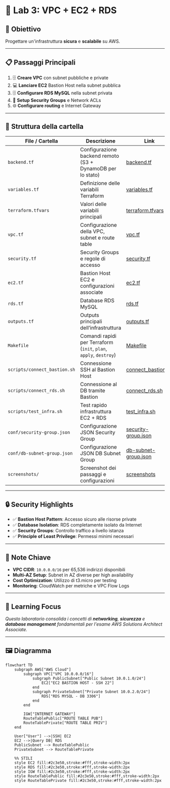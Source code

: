 # 🧪 Lab 3: VPC + EC2 + RDS

## 🎯 Obiettivo
Progettare un'infrastruttura **sicura** e **scalabile** su AWS.

---

## 📋 Passaggi Principali

1. 🗄️ **Creare VPC** con subnet pubbliche e private  
2. 💻 **Lanciare EC2** Bastion Host nella subnet pubblica  
3. 🗄️ **Configurare RDS MySQL** nella subnet privata  
4. 🔐 **Setup Security Groups** e Network ACLs  
5. 🌐 **Configurare routing** e Internet Gateway  

---

## 📁 Struttura della cartella

| File / Cartella | Descrizione | Link |
|-----------------|------------|------|
| `backend.tf`    | Configurazione backend remoto (S3 + DynamoDB per lo stato) | [backend.tf](./backend.tf) |
| `variables.tf`  | Definizione delle variabili Terraform | [variables.tf](./variables.tf) |
| `terraform.tfvars` | Valori delle variabili principali | [terraform.tfvars](./terraform.tfvars) |
| `vpc.tf`        | Configurazione della VPC, subnet e route table | [vpc.tf](./vpc.tf) |
| `security.tf`   | Security Groups e regole di accesso | [security.tf](./security.tf) |
| `ec2.tf`        | Bastion Host EC2 e configurazioni associate | [ec2.tf](./ec2.tf) |
| `rds.tf`        | Database RDS MySQL | [rds.tf](./rds.tf) |
| `outputs.tf`    | Outputs principali dell’infrastruttura | [outputs.tf](./outputs.tf) |
| `Makefile`      | Comandi rapidi per Terraform (`init`, `plan`, `apply`, `destroy`) | [Makefile](./Makefile) |
| `scripts/connect_bastion.sh` | Connessione SSH al Bastion Host | [connect_bastion.sh](./scripts/connect_bastion.sh) |
| `scripts/connect_rds.sh` | Connessione al DB tramite Bastion | [connect_rds.sh](./scripts/connect_rds.sh) |
| `scripts/test_infra.sh` | Test rapido infrastruttura EC2 + RDS | [test_infra.sh](./scripts/test_infra.sh) |
| `conf/security-group.json` | Configurazione JSON Security Group | [security-group.json](./conf/security-group.json) |
| `conf/db-subnet-group.json` | Configurazione JSON DB Subnet Group | [db-subnet-group.json](./conf/db-subnet-group.json) |
| `screenshots/`  | Screenshot dei passaggi e configurazioni | [screenshots](./screenshots/) |

---

## 🔒 Security Highlights

- ✅ **Bastion Host Pattern**: Accesso sicuro alle risorse private  
- ✅ **Database Isolation**: RDS completamente isolato da Internet  
- ✅ **Security Groups**: Controllo traffico a livello istanza  
- ✅ **Principle of Least Privilege**: Permessi minimi necessari  

---

## 📝 Note Chiave

- **VPC CIDR**: `10.0.0.0/16` per 65,536 indirizzi disponibili  
- **Multi-AZ Setup**: Subnet in AZ diverse per high availability  
- **Cost Optimization**: Utilizzo di t3.micro per testing  
- **Monitoring**: CloudWatch per metriche e VPC Flow Logs  

---

## 📌 Learning Focus

*Questo laboratorio consolida i concetti di **networking**, **sicurezza** e **database management** fondamentali per l'esame AWS Solutions Architect Associate.*

---

## 🖼️ Diagramma

```mermaid
flowchart TD
    subgraph AWS["AWS Cloud"]
        subgraph VPC["VPC 10.0.0.0/16"]
            subgraph PublicSubnet["Public Subnet 10.0.1.0/24"]
                EC2["EC2 BASTION HOST - SSH 22"]
            end
            subgraph PrivateSubnet["Private Subnet 10.0.2.0/24"]
                RDS["RDS MYSQL - DB 3306"]
            end
        end

        IGW["INTERNET GATEWAY"]
        RouteTablePublic["ROUTE TABLE PUB"]
        RouteTablePrivate["ROUTE TABLE PRIV"]
    end

    User["User"] -->|SSH| EC2
    EC2 -->|Query DB| RDS
    PublicSubnet --> RouteTablePublic
    PrivateSubnet --> RouteTablePrivate

    %% STILI
    style EC2 fill:#2c3e50,stroke:#fff,stroke-width:2px
    style RDS fill:#2c3e50,stroke:#fff,stroke-width:2px
    style IGW fill:#2c3e50,stroke:#fff,stroke-width:2px
    style RouteTablePublic fill:#2c3e50,stroke:#fff,stroke-width:2px
    style RouteTablePrivate fill:#2c3e50,stroke:#fff,stroke-width:2px
